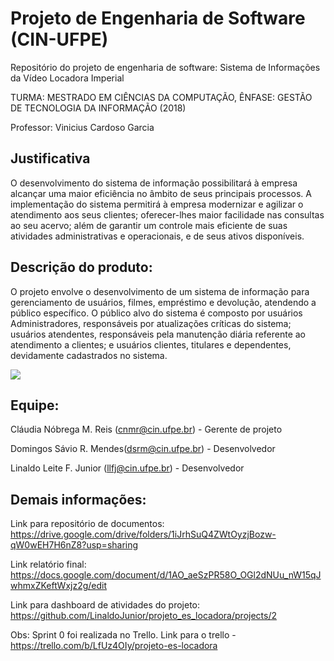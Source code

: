 # Projeto de Engenharia de Software (CIN-UFPE)
Repositório do projeto de engenharia de software: Sistema de Informações da Vídeo Locadora Imperial

TURMA: MESTRADO EM CIÊNCIAS DA COMPUTAÇÃO, ÊNFASE: GESTÃO DE TECNOLOGIA DA INFORMAÇÃO (2018)

Professor: Vinicius Cardoso Garcia

## Justificativa

O desenvolvimento do sistema de informação possibilitará à empresa alcançar uma
maior eficiência no âmbito de seus principais processos. A implementação do sistema
permitirá à empresa modernizar e agilizar o atendimento aos seus clientes; oferecer-lhes
maior facilidade nas consultas ao seu acervo; além de garantir um controle mais eficiente
de suas atividades administrativas e operacionais, e de seus ativos disponíveis.

## Descrição do produto:

O projeto envolve o desenvolvimento de um sistema de informação para
gerenciamento de usuários, filmes, empréstimo e devolução, atendendo a público
específico. O público alvo do sistema é composto por usuários
Administradores, responsáveis por atualizações críticas do sistema; usuários atendentes,
responsáveis pela manutenção diária referente ao atendimento a clientes; e usuários
clientes, titulares e dependentes, devidamente cadastrados no sistema.

![](http://i67.tinypic.com/30ldw93.png)

## Equipe:

Cláudia Nóbrega M. Reis (cnmr@cin.ufpe.br) - Gerente de projeto

Domingos Sávio R. Mendes(dsrm@cin.ufpe.br) - Desenvolvedor

Linaldo Leite F. Junior (llfj@cin.ufpe.br) - Desenvolvedor


## Demais informações:

Link para repositório de documentos: https://drive.google.com/drive/folders/1iJrhSuQ4ZWtOyzjBozw-qW0wEH7H6nZ8?usp=sharing

Link relatório final: https://docs.google.com/document/d/1AO_aeSzPR58O_OGl2dNUu_nW15qJwhmxZKeftWxjz2g/edit

Link para dashboard de atividades do projeto: https://github.com/LinaldoJunior/projeto_es_locadora/projects/2


Obs:
Sprint 0 foi realizada no Trello.
Link para o trello - https://trello.com/b/LfUz4OIy/projeto-es-locadora

